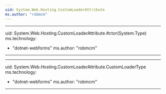 ```yaml
---
uid: System.Web.Hosting.CustomLoaderAttribute
ms.author: "robmcm"
---
```


---
uid: System.Web.Hosting.CustomLoaderAttribute.#ctor(System.Type)
ms.technology: 
  - "dotnet-webforms"
ms.author: "robmcm"
---

---
uid: System.Web.Hosting.CustomLoaderAttribute.CustomLoaderType
ms.technology: 
  - "dotnet-webforms"
ms.author: "robmcm"
---
